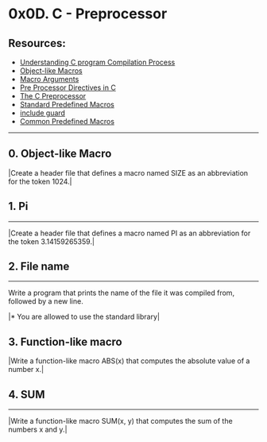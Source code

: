 # 0x0D. C - Preprocessor

## Resources:

- [Understanding C program Compilation Process](https://youtu.be/eW5he5uFBNM)
- [Object-like Macros](https://gcc.gnu.org/onlinedocs/gcc-5.1.0/cpp/Object-like-Macros.html#Object-like-Macros)
- [Macro Arguments](https://gcc.gnu.org/onlinedocs/gcc-5.1.0/cpp/Macro-Arguments.html#Macro-Arguments)
- [Pre Processor Directives in C](https://youtu.be/X6HiYbY3Uak)
- [The C Preprocessor](https://www.cprogramming.com/tutorial/cpreprocessor.html)
- [Standard Predefined Macros](https://gcc.gnu.org/onlinedocs/gcc-5.1.0/cpp/Standard-Predefined-Macros.html#Standard-Predefined-Macros)
- [include guard](https://en.m.wikipedia.org/wiki/Include_guard)
- [Common Predefined Macros](https://gcc.gnu.org/onlinedocs/gcc-5.1.0/cpp/Common-Predefined-Macros.html#Common-Predefined-Macros)
---------
## 0. Object-like Macro
|Create a header file that defines a macro named SIZE as an abbreviation for the token 1024.|

## 1. Pi
--------
|Create a header file that defines a macro named PI as an abbreviation for the token 3.14159265359.|

## 2. File name
---------
Write a program that prints the name of the file it was compiled from, followed by a new line.

|* You are allowed to use the standard library|

## 3. Function-like macro
|Write a function-like macro ABS(x) that computes the absolute value of a number x.|

## 4. SUM
-------------
|Write a function-like macro SUM(x, y) that computes the sum of the numbers x and y.|
